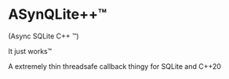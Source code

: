 # ASynQLite++™

(Async SQLite C++ ™)

It just works™

A extremely thin threadsafe callback thingy for SQLite and C++20
